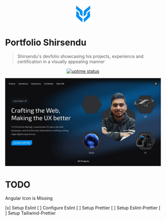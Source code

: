 <p align="center">
  <img src="./public/logo.png" lt="Logo" width="65" />
<p>

# Portfolio Shirsendu
> Shirsendu's devfolio showcasing his projects, experience and certification in a visually appealing manner

<p align="center">
  <a href="https://shirsendu-bairagi.betteruptime.com">
    <img src="https://uptime.betterstack.com/status-badges/v3/monitor/10aqw.svg" alt="uptime status">
  </a>
</p>

![Landing](public/previews/landing.webp)


# TODO

Angular Icon is Missing

[x] Setup Eslint
[ ] Configure Eslint
[ ] Setup Prettier
[ ] Setup Eslint-Prettier
[ ] Setup Tailiwind-Prettier